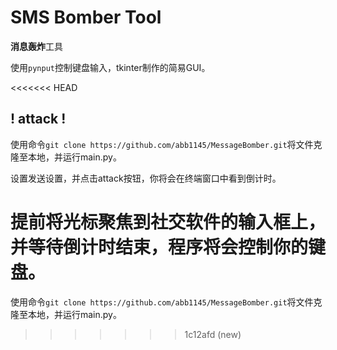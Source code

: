 # SMS Bomber Tool

**消息轰炸**工具

使用`pynput`控制键盘输入，tkinter制作的简易GUI。

<<<<<<< HEAD
## ! attack !

使用命令`git clone https://github.com/abb1145/MessageBomber.git`将文件克隆至本地，并运行main.py。

设置发送设置，并点击attack按钮，你将会在终端窗口中看到倒计时。

提前将光标聚焦到社交软件的输入框上，并等待倒计时结束，程序将会控制你的键盘。
=======
使用命令`git clone https://github.com/abb1145/MessageBomber.git`将文件克隆至本地，并运行main.py。
>>>>>>> 1c12afd (new)
